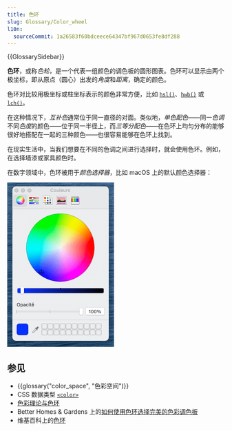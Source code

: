 ```yaml
---
title: 色环
slug: Glossary/Color_wheel
l10n:
  sourceCommit: 1a26583f60bdceece64347bf967d0653fe8df288
---
```


{{GlossarySidebar}}

**色环**，或称*色轮*，是一个代表一组颜色的调色板的圆形图表。色环可以显示由两个极坐标，即从原点（圆心）出发的*角度*和*距离*，确定的颜色。

色环对比较用极坐标或柱坐标表示的颜色非常方便，比如 [`hsl()`](/zh-CN/docs/Web/CSS/color_value/hsl)、[`hwb()`](/zh-CN/docs/Web/CSS/color_value/hwb) 或 [`lch()`](/zh-CN/docs/Web/CSS/color_value/lch)。

在这种情况下，*互补色*通常位于同一直径的对面。类似地，*单色配色*——同一*色调*不同*色度*的颜色——位于同一半径上，而*三等分配色*——在色环上均匀分布的能够很好地搭配在一起的三种颜色——也很容易能够在色环上找到。

在现实生活中，当我们想要在不同的色调之间进行选择时，就会使用色环。例如，在选择墙漆或家具颜色时。

在数字领域中，色环被用于*颜色选择器*，比如 macOS 上的默认颜色选择器：

[![macOS 上的默认颜色选择器](color_wheel_macos.png)](/zh-CN/docs/Glossary/Color_wheel/color_wheel_macos.png)

## 参见

- {{glossary("color_space", "色彩空间")}}
- CSS 数据类型 [`<color>`](/zh-CN/docs/Web/CSS/color_value)
- [色彩理论与色环](https://www.canva.com/colors/color-wheel/)
- Better Homes & Gardens 上的[如何使用色环选择完美的色彩调色板](https://www.bhg.com/decorating/color/basics/color-wheel-color-chart/)
- 维基百科上的[色环](https://zh.wikipedia.org/wiki/色環)
